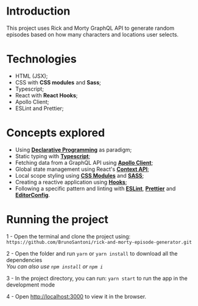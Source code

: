 # Introduction

This project uses Rick and Morty GraphQL API to generate random episodes based on how many characters and locations user selects.

# Technologies

- HTML (JSX);
- CSS with **CSS modules** and **Sass**;
- Typescript;
- React with **React Hooks**;
- Apollo Client;
- ESLint and Prettier;

# Concepts explored

- Using [**Declarative Programming**](https://en.wikipedia.org/wiki/Declarative_programming) as paradigm;
- Static typing with [**Typescript**](https://www.typescriptlang.org/);
- Fetching data from a GraphQL API using [**Apollo Client**](https://www.apollographql.com/docs/react/);
- Global state management using React's [**Context API**](https://pt-br.reactjs.org/docs/context.html);
- Local scope styling using [**CSS Modules**](https://css-tricks.com/css-modules-part-3-react/) and [**SASS**](https://sass-lang.com/);
- Creating a reactive application using [**Hooks**](https://pt-br.reactjs.org/docs/hooks-intro.html);
- Following a specific pattern and linting with [**ESLint**](https://eslint.org/), [**Prettier**](https://prettier.io/) and [**EditorConfig**](https://editorconfig.org/).

# Running the project

1 - Open the terminal and clone the project using: `https://github.com/BrunoSantoni/rick-and-morty-episode-generator.git`

2 - Open the folder and run `yarn` or `yarn install` to download all the dependencies<br/>
*You can also use `npm install` or `npm i`*

3 - In the project directory, you can run: `yarn start` to run the app in the development mode

4 - Open [http://localhost:3000](http://localhost:3000) to view it in the browser.
